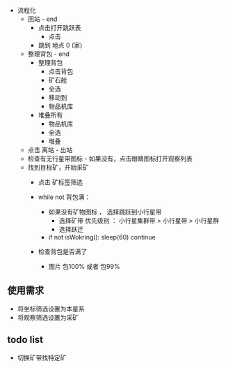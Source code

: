 - 流程化
    - 回站 - end
        - 点击打开跳跃表
            - 点击
        - 跳到 地点 0 (家)
    - 整理背包 - end
        - 整理背包
            - 点击背包
            - 矿石舱
            - 全选
            - 移动到
            - 物品机库
        - 堆叠所有
            - 物品机库
            - 全选
            - 堆叠
    - 点击 离站 - 出站
    - 检查有无行星带图标 - 如果没有，点击眼睛图标打开观察列表
    - 找到目标矿，开始采矿
        - 点击 矿标签筛选
        - while not 背包满：
            - 如果没有矿物图标 ， 选择跳跃到小行星带
                - 选择矿带 优先级别 ： 小行星集群带 > 小行星带 > 小行星群
                - 选择跃迁
            - if not isWokring():
            sleep(60)
                continue
            
        - 检查背包是否满了
            - 图片 包100% 或者 包99%
    
## 使用需求
- 将坐标筛选设置为本星系
- 将观察筛选设置为采矿

## todo list 
- 切换矿带找特定矿